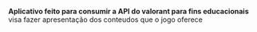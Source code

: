**Aplicativo feito para consumir a API do valorant para fins educacionais** 
visa fazer apresentação dos conteudos que o jogo oferece
